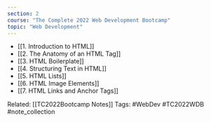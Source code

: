 ```yaml
---
section: 2
course: "The Complete 2022 Web Development Bootcamp"
topic: "Web Development"
---
```


- [[1. Introduction to HTML]]
- [[2. The Anatomy of an HTML Tag]]
- [[3. HTML Boilerplate]]
- [[4. Structuring Text in HTML]]
- [[5. HTML Lists]]
- [[6. HTML Image Elements]]
- [[7. HTML Links and Anchor Tags]]


Related: [[TC2022Bootcamp Notes]]
Tags: #WebDev #TC2022WDB #note_collection

